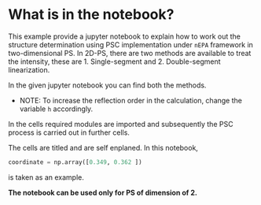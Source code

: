 
# What is in the notebook?

This example provide a jupyter notebook to explain how to work out the structure determination using PSC implementation under `nEPA` framework in two-dimensional PS. In 2D-PS, there are two methods are available to treat the intensity, these are 1. Single-segment and 2. Double-segment linearization.

In the given jupyter notebook you can find both the methods.

- NOTE: To increase the reflection order in the calculation, change the variable `h` accordingly.


In the cells required modules are imported and subsequently the PSC process is carried out in further cells.

The cells are titled and are self enplaned. In this notebook,

```py
coordinate = np.array([0.349, 0.362 ])
```

is taken as an example. 

**The notebook can be used only for PS of dimension of 2.**

